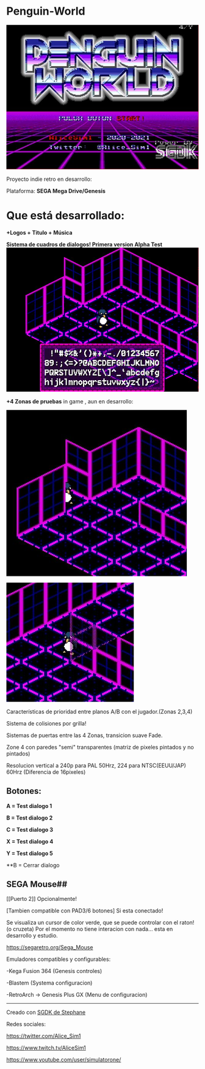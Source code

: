 # Penguin-World

![Titulo](https://raw.githubusercontent.com/alicesim1/Penguin-World/main/screenshot/titulo.jpg)

Proyecto indie retro en desarrollo:

Plataforma: **SEGA Mega Drive/Genesis**

# Que está desarrollado: #
**+Logos + Titulo + Música**


**Sistema de cuadros de dialogos! Primera version Alpha Test**
![Test Dialogo](https://raw.githubusercontent.com/alicesim1/Penguin-World/main/screenshot/testzone1-test-CuadroDiag.jpg)



**+4 Zonas de pruebas** in game , aun en desarrollo:

![Test Zone 2](https://raw.githubusercontent.com/alicesim1/Penguin-World/main/screenshot/Zona2.JPG)

![Test Zone 4](https://raw.githubusercontent.com/alicesim1/Penguin-World/main/screenshot/Zona4.JPG)

Características de prioridad entre planos A/B con el jugador.(Zonas 2,3,4)

Sistema de colisiones por grilla!

Sistemas de puertas entre las 4 Zonas, transicion suave Fade.

Zone 4 con paredes "semi" transparentes (matriz de pixeles pintados y no pintados)

Resolucion vertical a 240p para PAL 50Hrz, 224 para NTSC(EEUU/JAP) 60Hrz (Diferencia de 16pixeles)

## Botones: ##

**A = Test dialogo 1**

**B = Test dialogo 2**

**C = Test dialogo 3**

**X = Test dialogo 4**

**Y = Test dialogo 5**


**B = Cerrar dialogo

## SEGA Mouse##

[[Puerto 2]] Opcionalmente! 

[Tambien compatible con PAD3/6 botones] Si esta conectado!

Se visualiza un cursor de color verde, que se puede controlar con el raton!(o cruzeta)
Por el momento no tiene interacion con nada... esta en desarrollo y estudio.

https://segaretro.org/Sega_Mouse

Emuladores compatibles y configurables:

-Kega Fusion 364 (Genesis controles)

-Blastem (Systema configuracion)

-RetroArch -> Genesis Plus GX (Menu de configuracion)


----------------------------------------------------------

Creado con [SGDK de Stephane](https://github.com/Stephane-D/SGDK)


Redes sociales:

https://twitter.com/Alice_Sim1

https://www.twitch.tv/AliceSim1

https://www.youtube.com/user/simulatorone/
